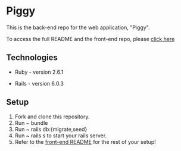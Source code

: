 # Piggy

This is the back-end repo for the web application, "Piggy".

To access the full README and the front-end repo, please [click here](https://github.com/NyaradzoUBere/Piggy-WebApp-Frontend)

## Technologies
* Ruby - version 2.6.1

* Rails - version 6.0.3

## Setup

1. Fork and clone this repository.  
2. Run ~ bundle
3. Run ~ rails db:{migrate,seed}
4. Run ~ rails s to start your rails server.
5. Refer to the [front-end README](https://github.com/NyaradzoUBere/Piggy-WebApp-Frontend) for the rest of your setup!